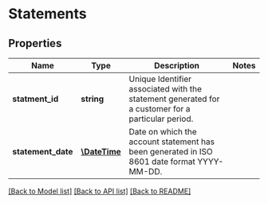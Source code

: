 # Statements

## Properties
Name | Type | Description | Notes
------------ | ------------- | ------------- | -------------
**statment_id** | **string** | Unique Identifier associated with the statement generated for a customer for a particular period. | 
**statement_date** | [**\DateTime**](\DateTime.md) | Date on which the account statement has been generated in ISO 8601 date format YYYY-MM-DD. | 

[[Back to Model list]](../../README.md#documentation-for-models) [[Back to API list]](../../README.md#documentation-for-api-endpoints) [[Back to README]](../../README.md)


